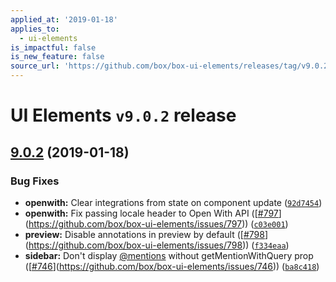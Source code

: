 ```yaml
---
applied_at: '2019-01-18'
applies_to:
  - ui-elements
is_impactful: false
is_new_feature: false
source_url: 'https://github.com/box/box-ui-elements/releases/tag/v9.0.2'
---
```


# UI Elements `v9.0.2` release

## [9.0.2]([`v9.0.1...v9.0.2`](https://github.com/box/box-ui-elements/compare/`v9.0.1...v9.0.2`)) (2019-01-18)


### Bug Fixes

* **openwith:** Clear integrations from state on component update ([`92d7454`](https://github.com/box/box-ui-elements/commit[`92d7454`](https://github.com/box/box-ui-elements/commit/92d7454)))
* **openwith:** Fix passing locale header to Open With API ([[#797](https://github.com/box/box-ui-elements/pull/797)](https://github.com/box/box-ui-elements/issues/797)) ([`c03e001`](https://github.com/box/box-ui-elements/commit[`c03e001`](https://github.com/box/box-ui-elements/commit/c03e001)))
* **preview:** Disable annotations in preview by default ([[#798](https://github.com/box/box-ui-elements/pull/798)](https://github.com/box/box-ui-elements/issues/798)) ([`f334eaa`](https://github.com/box/box-ui-elements/commit[`f334eaa`](https://github.com/box/box-ui-elements/commit/f334eaa)))
* **sidebar:** Don't display [@mentions](https://github.com/mentions) without getMentionWithQuery prop ([[#746](https://github.com/box/box-ui-elements/pull/746)](https://github.com/box/box-ui-elements/issues/746)) ([`ba8c418`](https://github.com/box/box-ui-elements/commit[`ba8c418`](https://github.com/box/box-ui-elements/commit/ba8c418)))



